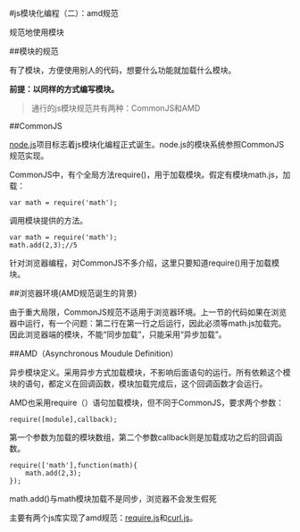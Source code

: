 #js模块化编程（二）：amd规范

规范地使用模块

##模块的规范

有了模块，方便使用别人的代码，想要什么功能就加载什么模块。

**前提：以同样的方式编写模块。**

> 通行的js模块规范共有两种：CommonJS和AMD

##CommonJS

[node.js](http://nodejs.org/)项目标志着js模块化编程正式诞生。node.js的模块系统参照CommonJS规范实现。

CommonJS中，有个全局方法require()，用于加载模块。假定有模块math.js，加载：

	var math = require('math');

调用模块提供的方法。

	var math = require('math');
	math.add(2,3);//5

针对浏览器编程，对CommonJS不多介绍，这里只要知道require()用于加载模块。

##浏览器环境(AMD规范诞生的背景)

由于重大局限，CommonJS规范不适用于浏览器环境。上一节的代码如果在浏览器中运行，有一个问题：第二行在第一行之后运行，因此必须等math.js加载完。因此浏览器端的模块，不能“同步加载”，只能采用“异步加载”。

##AMD（Asynchronous Moudule Definition）

异步模块定义。采用异步方式加载模块，不影响后面语句的运行。所有依赖这个模块的语句，都定义在回调函数，模块加载完成后，这个回调函数才会运行。

AMD也采用require（）语句加载模块，但不同于CommonJS，要求两个参数：

	require([module],callback);

第一个参数为加载的模块数组，第二个参数callback则是加载成功之后的回调函数。

	require(['math'],function(math){
		math.add(2,3);
	});

math.add()与math模块加载不是同步，浏览器不会发生假死

主要有两个js库实现了amd规范：[require.js](http://requirejs.org/)和[curl.js](https://github.com/cujojs/curl)。


